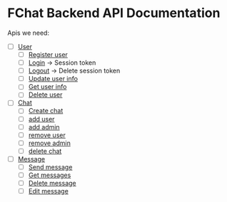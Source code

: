 # FChat Backend API Documentation

Apis we need:

- [ ] [User](./API-Documentation/User.md)
    - [ ] [Register user](./API-Documentation/User.md#register-user)
    - [ ] [Login](./API-Documentation/User.md#login) -> Session token
    - [ ] [Logout](./API-Documentation/User.md#logout) -> Delete session token
    - [ ] [Update user info](./API-Documentation/User.md#update-user-info)
    - [ ] [Get user info](./API-Documentation/User.md#get-user-info)
    - [ ] [Delete user](./API-Documentation/User.md#delete-user)
- [ ] [Chat](./API-Documentation/Chat.md)
    - [ ] [Create chat](./API-Documentation/Chat.md#create-chat)
    - [ ] [add user](./API-Documentation/Chat.md#add-user)
    - [ ] [add admin](./API-Documentation/Chat.md#add-admin)
    - [ ] [remove user](./API-Documentation/Chat.md#remove-user)
    - [ ] [remove admin](./API-Documentation/Chat.md#remove-admin)
    - [ ] [delete chat](./API-Documentation/Chat.md#delete-chat)
- [ ] [Message](./API-Documentation/Message.md)
    - [ ] [Send message](./API-Documentation/Message.md#send-message)
    - [ ] [Get messages](./API-Documentation/Message.md#get-messages)
    - [ ] [Delete message](./API-Documentation/Message.md#delete-message)
    - [ ] [Edit message](./API-Documentation/Message.md#edit-message)
